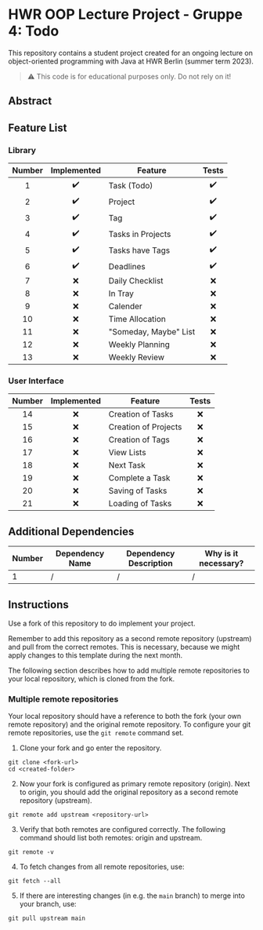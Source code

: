 # HWR OOP Lecture Project - Gruppe 4: Todo

This repository contains a student project created for an ongoing lecture on object-oriented programming with Java at HWR Berlin (summer term 2023).

> :warning: This code is for educational purposes only. Do not rely on it!

## Abstract

[TODO]: # (Write a short description of your project.)
[TODO]: # (State most important features.)
[TODO]: # (State the most interesting problems you encountered during the project.)

## Feature List

### Library

| Number |    Implemented     | Feature               |       Tests        |
|:------:|:------------------:|-----------------------|:------------------:|
|   1    | :heavy_check_mark: | Task (Todo)           | :heavy_check_mark: |
|   2    | :heavy_check_mark: | Project               | :heavy_check_mark: |
|   3    | :heavy_check_mark: | Tag                   | :heavy_check_mark: |
|   4    | :heavy_check_mark: | Tasks in Projects     | :heavy_check_mark: |
|   5    | :heavy_check_mark: | Tasks have Tags       | :heavy_check_mark: |
|   6    | :heavy_check_mark: | Deadlines             | :heavy_check_mark: |
|   7    |        :x:         | Daily Checklist       |        :x:         |
|   8    |        :x:         | In Tray               |        :x:         |
|   9    |        :x:         | Calender              |        :x:         |
|   10   |        :x:         | Time Allocation       |        :x:         |
|   11   |        :x:         | "Someday, Maybe" List |        :x:         |
|   12   |        :x:         | Weekly Planning       |        :x:         |
|   13   |        :x:         | Weekly Review         |        :x:         |


### User Interface

| Number | Implemented | Feature              | Tests |
|:------:|:-----------:|----------------------|:-----:|
|   14   |     :x:     | Creation of Tasks    |  :x:  |
|   15   |     :x:     | Creation of Projects |  :x:  |
|   16   |     :x:     | Creation of Tags     |  :x:  |
|   17   |     :x:     | View Lists           |  :x:  |
|   18   |     :x:     | Next Task            |  :x:  |
|   19   |     :x:     | Complete a Task      |  :x:  |
|   20   |     :x:     | Saving of Tasks      |  :x:  |
|   21   |     :x:     | Loading of Tasks     |  :x:  |


## Additional Dependencies

[TODO]: # (For each additional dependency your project requires- Add an additional row to the table!)

| Number | Dependency Name | Dependency Description | Why is it necessary? |
|--------|-----------------|------------------------|----------------------|
| 1      | /               | /                      | /                    |

## Instructions

[TODO]: # (Remove these instructions once you finished your fork's setup.)

Use a fork of this repository to do implement your project.

Remember to add this repository as a second remote repository (upstream) and pull from the correct remotes.
This is necessary, because we might apply changes to this template during the next month.

The following section describes how to add multiple remote repositories to your local repository, which is cloned from the fork.

### Multiple remote repositories

Your local repository should have a reference to both the fork (your own remote repository) and the original remote repository.
To configure your git remote repositories, use the `git remote` command set.

1. Clone your fork and go enter the repository.
```
git clone <fork-url>
cd <created-folder>
```
2. Now your fork is configured as primary remote repository (origin).
Next to origin, you should add the original repository as a second remote repository (upstream).
```
git remote add upstream <repository-url>
```
3. Verify that both remotes are configured correctly.
The following command should list both remotes: origin and upstream.
```
git remote -v
```
4. To fetch changes from all remote repositories, use:
```
git fetch --all
```
5. If there are interesting changes (in e.g. the `main` branch) to merge into your branch, use:
```
git pull upstream main
```
